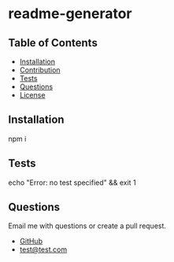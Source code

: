 # readme-generator

## Table of Contents

- [Installation](#installation)
- [Contribution](#contribution)
- [Tests](#tests)
- [Questions](#questions)
- [License](#license)

## Installation

npm i

## Tests

echo "Error: no test specified" && exit 1

## Questions

Email me with questions or create a pull request.

- [GitHub](https://github.com/gormanbrian)
- [test@test.com](mailto:test@test.com)
